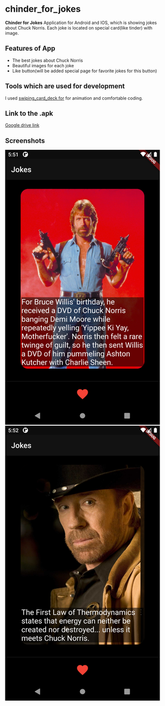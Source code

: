 # chinder_for_jokes

**Chinder for Jokes**
Application for Android and IOS, which is showing jokes about Chuck Norris. Each joke is located on 
special card(like tinder) with image.

## Features of App

 - The best jokes about Chuck Norris
 - Beautiful images for each joke
 - Like button(will be added special page for favorite jokes for this button)

## Tools which are used for development

I used [swiping_card_deck for](https://github.com/jushutch/swiping_card_deck) for animation and 
comfortable coding. 

## Link to the .apk

[Google drive link](https://drive.google.com/file/d/1lbeDWccqJxjNODtx7tq6K6uO3x8830Fx/view?usp=sharing)

## Screenshots

![Screenshot](assets/screenshots/Screenshot1.png)
![Screenshot](assets/screenshots/Screenshot2.png)

